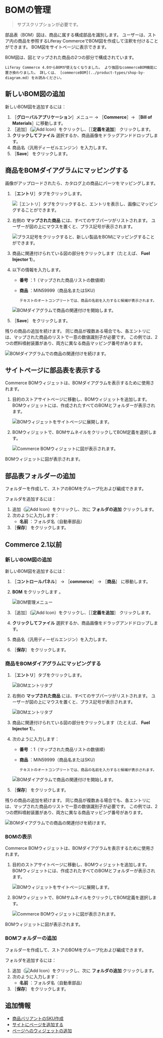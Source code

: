 # BOMの管理

> サブスクリプションが必要です。

部品表（BOM）図は、商品に属する構成部品を識別します。 ユーザーは、ストア内の商品を参照するLiferay CommerceでBOM図を作成して注釈を付けることができます。 BOM図をサイトページに表示できます。

BOM図は、図とマップされた商品の2つの部分で構成されています。

```{important}
Liferay Commerce 4.0からBOMが使えなくなりました。 より強固なcommerceBOM機能に置き換わりました。 詳しくは、 [commerceBOM](../product-types/shop-by-diagram.md) をお読みください。 
```

## 新しいBOM図の追加

新しいBOM図を追加するには：

1. ［**グローバルアプリケーション**］メニュー &rarr; ［**Commerce**］&rarr; ［**Bill of Materials**］に移動します。
1. ［追加］（![Add Icon](../../../images/icon-add.png)）をクリックし、［［**定義を追加**］ クリックします。
1. **クリックしてファイル** 選択するか、商品画像をドラッグアンドドロップします。
1. 商品名（汎用ディーゼルエンジン）を入力します。
1. ［**Save**］ をクリックします。

## 商品をBOMダイアグラムにマッピングする

画像がアップロードされたら、カタログ上の商品にパーツをマッピングします。

1. ［**エントリ**］タブをクリックします。

    ![［エントリ］タブをクリックすると、エントリを表示し、画像にマッピングすることができます。](./managing-boms/images/02.png)

2. 右側の **マップされた商品** には、すべてのサブパーツがリストされます。 ユーザーが図の上にマウスを置くと、プラス記号が表示されます。

    ![プラス記号をクリックすると、新しい製品をBOMにマッピングすることができます。](./managing-boms/images/03.png)

3. 商品に関連付けられている図の部分をクリックします（たとえば、 **Fuel Injector 1**）。

4. 以下の情報を入力します。

    * **番号** ：1（マップされた商品リストの数値順）
    * **商品** ：MIN59999（商品名またはSKU）

      ```{tip}
      テキストのオートコンプリートでは、商品の名前を入力すると候補が表示されます。
      ```

    ![BOMダイアグラムで商品の関連付けを開始します。](./managing-boms/images/04.png)

5. ［**Save**］ をクリックします。

残りの商品の追加を続けます。 同じ商品が複数ある場合でも、各エントリには、マップされた商品のリストで一意の数値識別子が必要です。 この例では、2つの燃料噴射装置があり、両方に異なる商品マッピング番号があります。

![BOMダイアグラムでの商品の関連付けを続けます。](./managing-boms/images/05.png)

## サイトページに部品表を表示する

Commerce BOMウィジェットは、BOMダイアグラムを表示するために使用されます。

1. 目的のストアサイトページに移動し、BOMウィジェットを追加します。 BOMウィジェットには、作成されたすべてのBOMとフォルダーが表示されます。

    ![BOMウィジェットをサイトページに展開します。](./managing-boms/images/06.png)

1. BOMウィジェットで、BOMサムネイルをクリックしてBOM定義を選択します。

    ![Commerce BOMウィジェットに図が表示されます。](./managing-boms/images/07.png)

BOMウィジェットに図が表示されます。

## 部品表フォルダーの追加

フォルダーを作成して、ストアのBOMをグループ化および編成できます。

フォルダを追加するには：

1. 追加（![Add Icon](../../../images/icon-add.png)）をクリックし、次に **フォルダの追加** クリックします。
1. 次のように入力します：
    * **名前** ：フォルダ名（自動車部品）
1. ［**保存**］ をクリックします。

## Commerce 2.1以前

### 新しいBOM図の追加

新しいBOM図を追加するには：

1. ［**コントロールパネル**］ → ［**commerce**］ → ［**商品**］ に移動します。
1. **BOM** をクリックします 。

    ![BOM管理メニュー](./managing-boms/images/01.png)

1. ［追加］（![Add Icon](../../../images/icon-add.png)）をクリックし、［［**定義を追加**］ クリックします。
1. **クリックしてファイル** 選択するか、商品画像をドラッグアンドドロップします。
1. 商品名（汎用ディーゼルエンジン）を入力します。
1. ［**保存**］ をクリックします。

### 商品をBOMダイアグラムにマッピングする

1. ［**エントリ**］タブをクリックします。

    ![BOMエントリタブ](./managing-boms/images/02.png)

1. 右側の **マップされた商品** には、すべてのサブパーツがリストされます。 ユーザーが図の上にマウスを置くと、プラス記号が表示されます。

    ![BOMエントリタブ](./managing-boms/images/03.png)

1. 商品に関連付けられている図の部分をクリックします（たとえば、 **Fuel Injector 1**）。

1. 次のように入力します：

    * **番号** ：1（マップされた商品リストの数値順）
    * **商品** ：MIN59999（商品名またはSKU）

      ```{tip}
      テキストのオートコンプリートでは、商品の名前を入力すると候補が表示されます。
      ```

    ![BOMダイアグラムで商品の関連付けを開始します。](./managing-boms/images/04.png)

1. ［**保存**］ をクリックします。

残りの商品の追加を続けます。 同じ商品が複数ある場合でも、各エントリには、マップされた商品のリストで一意の数値識別子が必要です。 この例では、2つの燃料噴射装置があり、両方に異なる商品マッピング番号があります。

![BOMダイアグラムでの商品の関連付けを続けます。](./managing-boms/images/05.png)

### BOMの表示

Commerce BOMウィジェットは、BOMダイアグラムを表示するために使用されます。

1. 目的のストアサイトページに移動し、BOMウィジェットを追加します。 BOMウィジェットには、作成されたすべてのBOMとフォルダーが表示されます。

    ![BOMウィジェットをサイトページに展開します。](./managing-boms/images/06.png)

1. BOMウィジェットで、BOMサムネイルをクリックしてBOM定義を選択します。

    ![Commerce BOMウィジェットに図が表示されます。](./managing-boms/images/07.png)

BOMウィジェットに図が表示されます。

### BOMフォルダーの追加

フォルダーを作成して、ストアのBOMをグループ化および編成できます。

フォルダを追加するには：

1. 追加（![Add Icon](../../../images/icon-add.png)）をクリックし、次に **フォルダの追加** クリックします。
1. 次のように入力します：
    * **名前** ：フォルダ名（自動車部品）
1. ［**保存**］ をクリックします。

## 追加情報

* [商品バリアントのSKU作成](./creating-skus-for-product-variants.md)
* [サイトにページを追加する](https://learn.liferay.com/dxp/latest/ja/site-building/creating-pages/adding-pages/adding-a-page-to-a-site.html)
* [ページへのウィジェットの追加](https://learn.liferay.com/dxp/latest/ja/site-building/creating-pages/using-widget-pages/adding-widgets-to-a-page.html)
